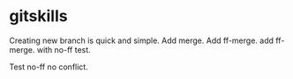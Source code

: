 # gitskills
Creating new branch is quick and simple.
Add merge.
Add ff-merge.
add ff-merge.
with no-ff test.


Test no-ff no conflict.
